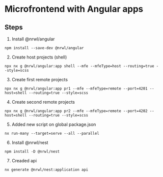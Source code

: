 

# Microfrontend with Angular apps

## Steps

1. Install @nrwl/angular
  ``` 
  npm install --save-dev @nrwl/angular 
  ```

2. Create host projects (shell)
  ```
  npx nx g @nrwl/angular:app shell --mfe --mfeType=host --routing=true --style=scss
  ```

3. Create first remote projects
  ```
  npx nx g @nrwl/angular:app pr1 --mfe --mfeType=remote --port=4201 --host=shell --routing=true --style=scss
  ```

4. Create second remote projects
  ```
  npx nx g @nrwl/angular:app pr2 --mfe --mfeType=remote --port=4202 --host=shell --routing=true --style=scss
  ```

5. Added new script on global package.json 
  ```
  nx run-many --target=serve --all --parallel
  ```

6. Install  @nrwl/nest
  ```
  npm install -D @nrwl/nest
  ```

7. Creaded api 
  ```
  nx generate @nrwl/nest:application api
  ```

  
